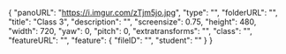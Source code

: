 {
      "panoURL": "https://i.imgur.com/zTjm5jo.jpg",
      "type": "",
      "folderURL": "",
      "title": "Class 3",
      "description": "",
      "screensize": 0.75,
      "height": 480,
      "width": 720,
      "yaw": 0,
      "pitch": 0,
      "extratransforms": "",
      "class": "",
      "featureURL": "",
      "feature": {
         "fileID": "",
         "student": ""
      }
   }